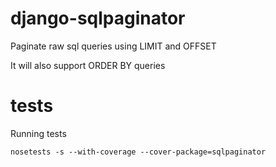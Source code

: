 django-sqlpaginator
===================

Paginate raw sql queries using LIMIT and OFFSET 

It will also support ORDER BY queries

tests
=====

Running tests

    nosetests -s --with-coverage --cover-package=sqlpaginator


